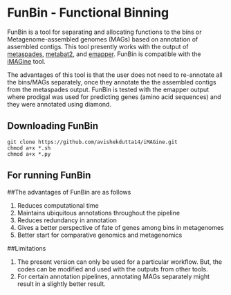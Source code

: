 # FunBin - Functional Binning

FunBin is a tool for separating and allocating functions to the bins or Metagenome-assembled genomes (MAGs) based on annotation of assembled contigs. This tool presently works with the output of [metaspades](https://github.com/ablab/spades), [metabat2](https://bitbucket.org/berkeleylab/metabat/src/master/), and [emapper](https://github.com/eggnogdb/eggnog-mapper). FunBin is compatible with the [iMAGine](https://github.com/avishekdutta14/iMAGine) tool.

The advantages of this tool is that the user does not need to re-annotate all the bins/MAGs separately, once they annotate the the assembled contigs from the metaspades output. FunBin is tested with the emapper output where prodigal was used for predicting genes (amino acid sequences) and they were annotated using diamond.

## Downloading FunBin
```
git clone https://github.com/avishekdutta14/iMAGine.git
chmod a+x *.sh
chmod a+x *.py
```

## For running FunBin

##The advantages of FunBin are as follows

1. Reduces computational time
2. Maintains ubiquitous annotations throughout the pipeline
3. Reduces redundancy in annotation
4. Gives a better perspective of fate of genes among bins in metagenomes
5. Better start for comparative genomics and metagenomics

##Limitations

1. The present version can only be used for a particular workflow. But, the codes can be modified and used with the outputs from other tools.
2. For certain annotation pipelines, annotating MAGs separately might result in a slightly better result.





